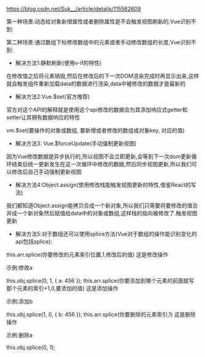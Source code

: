 https://blog.csdn.net/Suk__/article/details/115562609

第一种场景:动态给对象新增属性或者删除属性是不会触发视图刷新的,Vue识别不到:

第二种场景:通过数组下标修改数组中的元素或者手动修改数组的长度,Vue识别不到:



- 解决方法1:静默刷新(使用v-if的特性)

在修改值之后将元素销毁,然后在修改后的下一次DOM渲染完成时再显示出来,这样就会触发组件重新加载data的数据进行渲染,data中被修改的数据才是最新的

- 解决方法2:Vue.$set(官方推荐)

官方对这个API的解释就是使用这个api修改的数据会为其添加响应式getter和setter让其拥有数据响应的特性

vm.$set(要操作的对象或数组, 要新增或者修改的数组或对象key, 对应的值)

- 解决方法3: Vue.$forceUpdate(手动强制更新视图)

因为Vue修改数据是异步执行的,所以视图不会立即更新,会等到下一次dom更新循环结束后统一更新发生在这一次循环中修改的数据,然后同步视图更新,所以我们可以修改后自己手动强制更新视图

- 解决方法4:Object.assign(使用修改栈能触发视图更新的特性,借鉴React的写法)

我们都知道Object.assign能拷贝合成一个新对象,所以我们只需要将要修改的值合并成一个新对象然后赋值给data中的对象或数组,这样栈的指向被修改了.触发视图更新

- 解决方法5:对于数组还可以使用splice方法(Vue对于数组的操作能识别变化的api包括splice):

this.arr.splice(你要修改的元素索引位置,1,修改后的值)    这是修改操作

示例:修改a

this.obj.splice(0, 1, {
 a: 456
});
this.arr.splice(你要添加到哪个元素的前面就写那个元素的索引+1,0,要添加的值)     这是添加操作

示例:添加b

this.obj.splice(1, 0, {
 b: 456
});
this.arr.splice(你要删除的元素索引,1)   这是删除操作

示例:删除a

this.obj.splice(0, 1);
